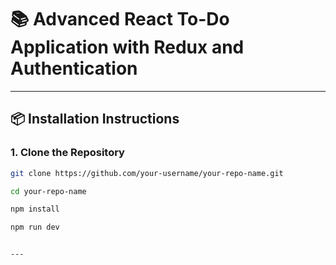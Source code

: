 # 📚 Advanced React To-Do Application with Redux and Authentication

---

## 📦 Installation Instructions

### 1. **Clone the Repository**
```bash
git clone https://github.com/your-username/your-repo-name.git

cd your-repo-name

npm install

npm run dev


---



